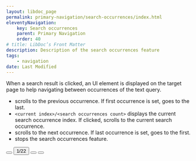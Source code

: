 ```yaml
---
layout: libdoc_page
permalink: primary-navigation/search-occurrences/index.html
eleventyNavigation:
    key: Search occurrences
    parent: Primary Navigation
    order: 40
# title: LibDoc’s Front Matter 
description: Description of the search occurrences feature
tags:
    - navigation
date: Last Modified
---
```


When a search result is clicked, an UI element is displayed on the target page to help navigating between occurrences of the text query.

* <span class="icon-caret-left | bc-success-100 c-success-900"></span> scrolls to the previous occurrence. If first occurrence is set, goes to the last.
* `<current index>/<search occurrences count>` displays the current search occurrence index. If clicked, scrolls to the current search occurrence.
* <span class="icon-caret-right | bc-success-100 c-success-900"></span> scrolls to the next occurrence. If last occurrence is set, goes to the first.
* <span class="icon-x | bc-success-100 c-success-900"></span> stops the search occurrences feature.

<div class="pos-relative">
    <nav class="d-flex gap-2 | pos-sticky bottom-0 z-1 | pb-5">
        <button type="button"
            class="pos-relative | h-50px ar-square | fs-5 | brad-4 bc-success-100 c-success-900 bwidth-1 bstyle-dashed bcolor-success-900 cur-pointer __hover-2"
            title="{{ libdocMessages.searchOccurrencesPrevious[libdocConfig.lang] }}">
            <span class="icon-caret-left | pos-absolute top-50 left-50 t-tY-50 t-tX-50 | c-success-900"></span>
        </button>
        <button type="button"
            class="pos-relative | h-50px ar-square | fs-2 | brad-4 bc-success-100 c-success-900 bwidth-1 bstyle-dashed bcolor-success-900 cur-pointer __hover-2"
            title="{{ libdocMessages.searchOccurrencesCurrent[libdocConfig.lang] }}">
            <span class="pos-absolute top-50 left-50 t-tY-50 t-tX-50 | c-success-900">1/22</span>
        </button>
        <button type="button"
            class="pos-relative | h-50px ar-square | fs-5 | brad-4 bc-success-100 c-success-900 bwidth-1 bstyle-dashed bcolor-success-900 cur-pointer __hover-2"
            title="{{ libdocMessages.searchOccurrencesNext[libdocConfig.lang] }}">
            <span class="icon-caret-right | pos-absolute top-50 left-50 t-tY-50 t-tX-50 | c-success-900"></span>
        </button>
        <button type="button"
            class="pos-relative | h-50px ar-square | fs-2 | brad-4 bc-success-100 c-success-900 bwidth-1 bstyle-dashed bcolor-success-900 cur-pointer __hover-2"
            title="{{ libdocMessages.searchOccurrencesStop[libdocConfig.lang] }}">
            <span class="icon-x | pos-absolute top-50 left-50 t-tY-50 t-tX-50 | c-success-900"></span>
        </button>
    </nav>
</div>
